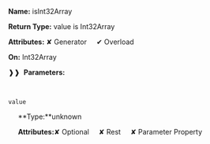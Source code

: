 **Name:** isInt32Array

**Return Type:** value is Int32Array

**Attributes:** ✘ Generator&nbsp;&nbsp;&nbsp;&nbsp;&nbsp;✔ Overload

**On:** Int32Array

❱❱&nbsp;&nbsp;**Parameters:**

&nbsp;&nbsp;&nbsp;&nbsp;&nbsp;
```
value
```

&nbsp;&nbsp;&nbsp;&nbsp;&nbsp;**Type:**unknown

&nbsp;&nbsp;&nbsp;&nbsp;&nbsp;**Attributes:**✘ Optional&nbsp;&nbsp;&nbsp;&nbsp;&nbsp;✘ Rest&nbsp;&nbsp;&nbsp;&nbsp;&nbsp;✘ Parameter Property

